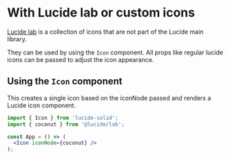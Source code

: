 # With Lucide lab or custom icons

[Lucide lab](https://github.com/lucide-icons/lucide-lab) is a collection of icons that are not part of the Lucide main library.

They can be used by using the `Icon` component.
All props like regular lucide icons can be passed to adjust the icon appearance.

## Using the `Icon` component

This creates a single icon based on the iconNode passed and renders a Lucide icon component.

```jsx
import { Icon } from 'lucide-solid';
import { coconut } from '@lucide/lab';

const App = () => (
  <Icon iconNode={coconut} />
);
```
